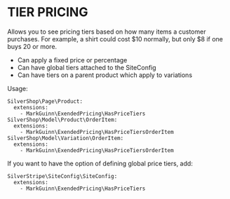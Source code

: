 TIER PRICING
============

Allows you to see pricing tiers based on how many items a customer purchases.
For example, a shirt could cost $10 normally, but only $8 if one buys 20 or
more.

- Can apply a fixed price or percentage
- Can have global tiers attached to the SiteConfig
- Can have tiers on a parent product which apply to variations

Usage:

```
SilverShop\Page\Product:
  extensions:
    - MarkGuinn\ExendedPricing\HasPriceTiers
SilverShop\Model\Product\OrderItem:
  extensions:
    - MarkGuinn\ExendedPricing\HasPriceTiersOrderItem
SilverShop\Model\Variation\OrderItem:
  extensions:
    - MarkGuinn\ExendedPricing\HasPriceTiersOrderItem
```

If you want to have the option of defining global price tiers, add:

```
SilverStripe\SiteConfig\SiteConfig:
  extensions:
    - MarkGuinn\ExendedPricing\HasPriceTiers
```
